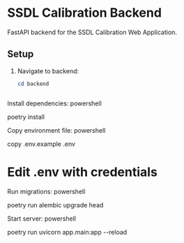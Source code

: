 # SSDL Calibration Backend

FastAPI backend for the SSDL Calibration Web Application.

## Setup

1. Navigate to backend:
   ```powershell
   cd backend



Install dependencies:
powershell

poetry install

Copy environment file:
powershell

copy .env.example .env
# Edit .env with credentials

Run migrations:
powershell

poetry run alembic upgrade head

Start server:
powershell

poetry run uvicorn app.main:app --reload




